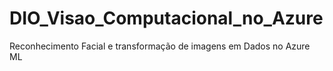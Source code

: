 # DIO_Visao_Computacional_no_Azure
 Reconhecimento Facial e transformação de imagens em Dados no Azure ML
